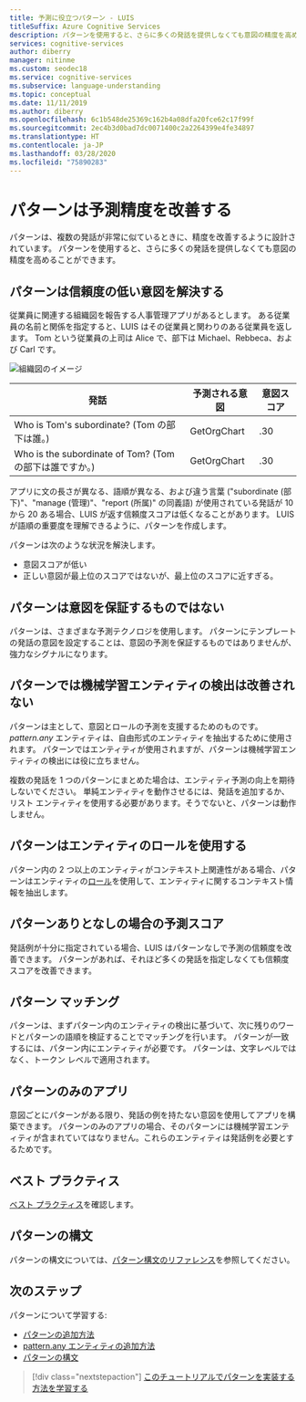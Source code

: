 ```yaml
---
title: 予測に役立つパターン - LUIS
titleSuffix: Azure Cognitive Services
description: パターンを使用すると、さらに多くの発話を提供しなくても意図の精度を高めることができます。
services: cognitive-services
author: diberry
manager: nitinme
ms.custom: seodec18
ms.service: cognitive-services
ms.subservice: language-understanding
ms.topic: conceptual
ms.date: 11/11/2019
ms.author: diberry
ms.openlocfilehash: 6c1b548de25369c162b4a08dfa20fce62c17f99f
ms.sourcegitcommit: 2ec4b3d0bad7dc0071400c2a2264399e4fe34897
ms.translationtype: HT
ms.contentlocale: ja-JP
ms.lasthandoff: 03/28/2020
ms.locfileid: "75890283"
---
```

# <a name="patterns-improve-prediction-accuracy"></a>パターンは予測精度を改善する
パターンは、複数の発話が非常に似ているときに、精度を改善するように設計されています。  パターンを使用すると、さらに多くの発話を提供しなくても意図の精度を高めることができます。 

## <a name="patterns-solve-low-intent-confidence"></a>パターンは信頼度の低い意図を解決する
従業員に関連する組織図を報告する人事管理アプリがあるとします。 ある従業員の名前と関係を指定すると、LUIS はその従業員と関わりのある従業員を返します。 Tom という従業員の上司は Alice で、部下は Michael、Rebbeca、および Carl です。

![組織図のイメージ](./media/luis-concept-patterns/org-chart.png)

|発話|予測される意図|意図スコア|
|--|--|--|
|Who is Tom's subordinate? (Tom の部下は誰。)|GetOrgChart|.30|
|Who is the subordinate of Tom? (Tom の部下は誰ですか。)|GetOrgChart|.30|

アプリに文の長さが異なる、語順が異なる、および違う言葉 ("subordinate (部下)"、"manage (管理)"、"report (所属)" の同義語) が使用されている発話が 10 から 20 ある場合、LUIS が返す信頼度スコアは低くなることがあります。 LUIS が語順の重要度を理解できるように、パターンを作成します。 

パターンは次のような状況を解決します。 

* 意図スコアが低い
* 正しい意図が最上位のスコアではないが、最上位のスコアに近すぎる。 

## <a name="patterns-are-not-a-guarantee-of-intent"></a>パターンは意図を保証するものではない
パターンは、さまざまな予測テクノロジを使用します。 パターンにテンプレートの発話の意図を設定することは、意図の予測を保証するものではありませんが、強力なシグナルになります。 

<a name="patterns-do-not-improve-entity-detection"/></a>

## <a name="patterns-do-not-improve-machine-learned-entity-detection"></a>パターンでは機械学習エンティティの検出は改善されない

パターンは主として、意図とロールの予測を支援するためのものです。 _pattern.any_ エンティティは、自由形式のエンティティを抽出するために使用されます。 パターンではエンティティが使用されますが、パターンは機械学習エンティティの検出には役に立ちません。  

複数の発話を 1 つのパターンにまとめた場合は、エンティティ予測の向上を期待しないでください。 単純エンティティを動作させるには、発話を追加するか、リスト エンティティを使用する必要があります。そうでないと、パターンは動作しません。

## <a name="patterns-use-entity-roles"></a>パターンはエンティティのロールを使用する
パターン内の 2 つ以上のエンティティがコンテキスト上関連性がある場合、パターンはエンティティの[ロール](luis-concept-roles.md)を使用して、エンティティに関するコンテキスト情報を抽出します。  

## <a name="prediction-scores-with-and-without-patterns"></a>パターンありとなしの場合の予測スコア
発話例が十分に指定されている場合、LUIS はパターンなしで予測の信頼度を改善できます。 パターンがあれば、それほど多くの発話を指定しなくても信頼度スコアを改善できます。  

## <a name="pattern-matching"></a>パターン マッチング
パターンは、まずパターン内のエンティティの検出に基づいて、次に残りのワードとパターンの語順を検証することでマッチングを行います。 パターンが一致するには、パターン内にエンティティが必要です。 パターンは、文字レベルではなく、トークン レベルで適用されます。 

## <a name="pattern-only-apps"></a>パターンのみのアプリ
意図ごとにパターンがある限り、発話の例を持たない意図を使用してアプリを構築できます。 パターンのみのアプリの場合、そのパターンには機械学習エンティティが含まれていてはなりません。これらのエンティティは発話例を必要とするためです。 

## <a name="best-practices"></a>ベスト プラクティス
[ベスト プラクティス](luis-concept-best-practices.md)を確認します。

## <a name="pattern-syntax"></a>パターンの構文

パターンの構文については、[パターン構文のリファレンス](reference-pattern-syntax.md)を参照してください。 

## <a name="next-steps"></a>次のステップ

パターンについて学習する:

* [パターンの追加方法](luis-how-to-model-intent-pattern.md)
* [pattern.any エンティティの追加方法](luis-how-to-add-entities.md#add-a-patternany-entity)
* [パターンの構文](reference-pattern-syntax.md)

> [!div class="nextstepaction"]
> [このチュートリアルでパターンを実装する方法を学習する](luis-tutorial-pattern.md)
